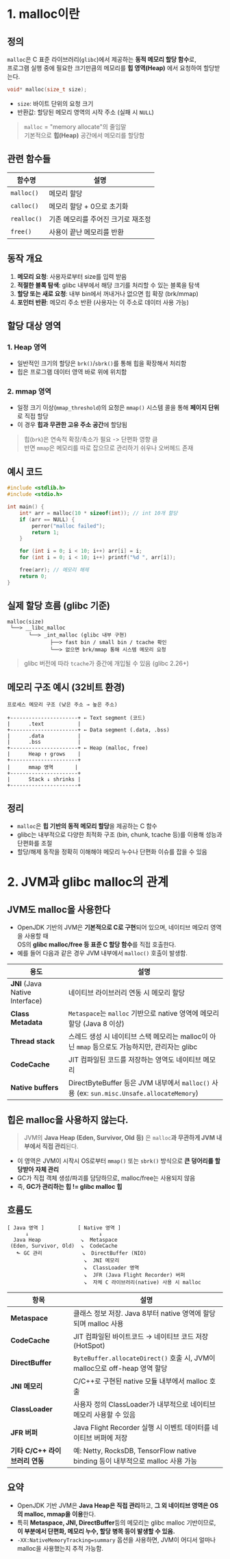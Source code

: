 # 1. malloc이란 

## 정의
`malloc`은 C 표준 라이브러리(`glibc`)에서 제공하는 **동적 메모리 할당 함수**로,  
프로그램 실행 중에 필요한 크기만큼의 메모리를 **힙 영역(Heap)** 에서 요청하여 할당받는다.

```c
void* malloc(size_t size);
```
- `size`: 바이트 단위의 요청 크기
- 반환값: 할당된 메모리 영역의 시작 주소 (실패 시 `NULL`)

> `malloc` = "memory allocate"의 줄임말  
> 기본적으로 **힙(Heap)** 공간에서 메모리를 할당함

## 관련 함수들

| 함수명         | 설명                  |
| ----------- | ------------------- |
| `malloc()`  | 메모리 할당              |
| `calloc()`  | 메모리 할당 + 0으로 초기화    |
| `realloc()` | 기존 메모리를 주어진 크기로 재조정 |
| `free()`    | 사용이 끝난 메모리를 반환      |


## 동작 개요
1. **메모리 요청**: 사용자로부터 size를 입력 받음
2. **적절한 블록 탐색**: glibc 내부에서 해당 크기를 처리할 수 있는 블록을 탐색
3. **할당 또는 새로 요청**: 내부 bin에서 꺼내거나 없으면 힙 확장 (brk/mmap)
4. **포인터 반환**: 메모리 주소 반환 (사용자는 이 주소로 데이터 사용 가능)

## 할당 대상 영역

### 1. Heap 영역
- 일반적인 크기의 할당은 `brk()`/`sbrk()`를 통해 힙을 확장해서 처리함
- 힙은 프로그램 데이터 영역 바로 위에 위치함

### 2. mmap 영역
- 일정 크기 이상(`mmap_threshold`)의 요청은 `mmap()` 시스템 콜을 통해 **페이지 단위**로 직접 할당
- 이 경우 **힙과 무관한 고유 주소 공간**에 할당됨

> 힙(`brk`)은 연속적 확장/축소가 필요 -> 단편화 영향 큼  
> 반면 `mmap`은 메모리를 따로 잡으므로 관리하기 쉬우나 오버헤드 존재


## 예시 코드

```c
#include <stdlib.h>
#include <stdio.h>

int main() {
    int* arr = malloc(10 * sizeof(int)); // int 10개 할당
    if (arr == NULL) {
        perror("malloc failed");
        return 1;
    }

    for (int i = 0; i < 10; i++) arr[i] = i;
    for (int i = 0; i < 10; i++) printf("%d ", arr[i]);

    free(arr); // 메모리 해제
    return 0;
}
```

## 실제 할당 흐름 (glibc 기준)

```text
malloc(size)
 └──> __libc_malloc
       └──> _int_malloc (glibc 내부 구현)
              ├──> fast bin / small bin / tcache 확인
              └──> 없으면 brk/mmap 통해 시스템 메모리 요청
```
> glibc 버전에 따라 `tcache`가 중간에 개입될 수 있음 (glibc 2.26+)


## 메모리 구조 예시 (32비트 환경)

```text
프로세스 메모리 구조 (낮은 주소 → 높은 주소)

+----------------------+ ← Text segment (코드)
|      .text           |
+----------------------+ ← Data segment (.data, .bss)
|      .data           |
|      .bss            |
+----------------------+ ← Heap (malloc, free)
|      Heap ↑ grows    |
+----------------------+
|      mmap 영역       |
+----------------------+
|      Stack ↓ shrinks |
+----------------------+
```

## 정리
- `malloc`은 **힙 기반의 동적 메모리 할당**을 제공하는 C 함수
- glibc는 내부적으로 다양한 최적화 구조 (bin, chunk, tcache 등)를 이용해 성능과 단편화를 조절
- 할당/해제 동작을 정확히 이해해야 메모리 누수나 단편화 이슈를 잡을 수 있음


# 2. JVM과 glibc malloc의 관계

## JVM도 malloc을 사용한다
- OpenJDK 기반의 JVM은 **기본적으로 C로 구현**되어 있으며, 네이티브 메모리 영역을 사용할 때  
  OS의 **glibc malloc/free 등 표준 C 할당 함수**를 직접 호출한다.
- 예를 들어 다음과 같은 경우 JVM 내부에서 `malloc()` 호출이 발생함.

| 용도                              | 설명                                                                                |
| ------------------------------- | --------------------------------------------------------------------------------- |
| **JNI** (Java Native Interface) | 네이티브 라이브러리 연동 시 메모리 할당                                                            |
| **Class Metadata**              | `Metaspace`는 `malloc` 기반으로 native 영역에 메모리 할당 (Java 8 이상)                          |
| **Thread stack**                | 스레드 생성 시 네이티브 스택 메모리는 malloc이 아닌 `mmap` 등으로도 가능하지만, 관리자는 glibc                    |
| **CodeCache**                   | JIT 컴파일된 코드를 저장하는 영역도 네이티브 메모리                                                    |
| **Native buffers**              | DirectByteBuffer 등은 JVM 내부에서 `malloc()` 사용 (ex: `sun.misc.Unsafe.allocateMemory`) |


## 힙은 malloc을 사용하지 않는다.
> JVM의 **Java Heap (Eden, Survivor, Old 등)** 은 `malloc`**과 무관하게 JVM 내부에서 직접 관리**된다.

- 이 영역은 JVM이 시작시 OS로부터 `mmap()` 또는 `sbrk()` 방식으로 **큰 덩어리를 할당받아 자체 관리**
- GC가 직접 객체 생성/파괴를 담당하므로, malloc/free는 사용되지 않음
- 즉, **GC가 관리하는 힙 != glibc malloc 힙**

## 흐름도 

```text
[ Java 영역 ]           [ Native 영역 ]
      ↓                       ↓
  Java Heap             ↘  Metaspace
 (Eden, Survivor, Old)  ↘  CodeCache
   ⬑ GC 관리             ↘  DirectBuffer (NIO)
                         ↘  JNI 메모리
                         ↘  ClassLoader 영역
                         ↘  JFR (Java Flight Recorder) 버퍼
                         ↘  자체 C 라이브러리(native) 사용 시 malloc
```

| 항목                    | 설명                                                                 |
| --------------------- | ------------------------------------------------------------------ |
| **Metaspace**         | 클래스 정보 저장. Java 8부터 native 영역에 할당되며 malloc 사용                      |
| **CodeCache**         | JIT 컴파일된 바이트코드 → 네이티브 코드 저장 (HotSpot)                              |
| **DirectBuffer**      | `ByteBuffer.allocateDirect()` 호출 시, JVM이 malloc으로 off-heap 영역 할당   |
| **JNI 메모리**           | C/C++로 구현된 native 모듈 내부에서 malloc 호출                                |
| **ClassLoader**       | 사용자 정의 ClassLoader가 내부적으로 네이티브 메모리 사용할 수 있음                        |
| **JFR 버퍼**            | Java Flight Recorder 실행 시 이벤트 데이터를 네이티브 버퍼에 저장                     |
| **기타 C/C++ 라이브러리 연동** | 예: Netty, RocksDB, TensorFlow native binding 등이 내부적으로 malloc 사용 가능 |


## 요약
- OpenJDK 기반 JVM은 **Java Heap은 직접 관리**하고, **그 외 네이티브 영역은 OS의 malloc, mmap을 이용**한다.
- 특히 **Metaspace, JNI, DirectBuffer**등의 메모리는 glibc malloc 기반이므로, **이 부분에서 단편화, 메모리 누수, 할당 병목 등이 발생할 수 있음.**
- `-XX:NativeMemoryTracking=summary` 옵션을 사용하면, JVM이 어디서 얼마나 malloc을 사용했는지 추적 가능함.
